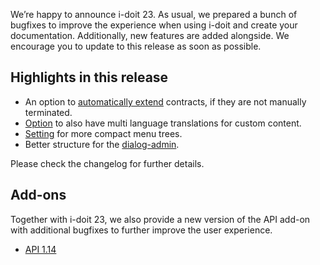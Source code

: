 We’re happy to announce i-doit 23. As usual, we prepared a bunch of bugfixes to improve the experience when using i-doit and create your documentation. Additionally, new features are added alongside. We encourage you to update to this release as soon as possible.

## Highlights in this release

*   An option to [automatically extend](https://kb.i-doit.com/en/use-cases/automated-contract-term-extension.html) contracts, if they are not manually terminated.
*   [Option](https://kb.i-doit.com/en/use-cases/custom-translation.html) to also have multi language translations for custom content.
*   [Setting](https://kb.i-doit.com/en/system-administration/administration/user-settings.html) for more compact menu trees.
*   Better structure for the [dialog-admin](https://kb.i-doit.com/en/basics/dialog-admin.html).

Please check the changelog for further details.

## Add-ons

Together with i-doit 23, we also provide a new version of the API add-on with additional bugfixes to further improve the user experience.

*   [API 1.14](https://kb.i-doit.com/en/i-doit-pro-add-ons/api/index.html)
